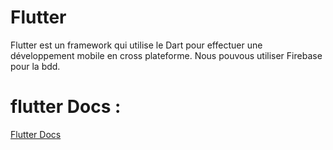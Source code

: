 

Flutter
===================

Flutter est un framework qui utilise le Dart pour effectuer une développement mobile en cross plateforme.
Nous pouvous utiliser Firebase pour la bdd.


flutter Docs :
===================

[Flutter Docs](https://flutter.dev/docs)
